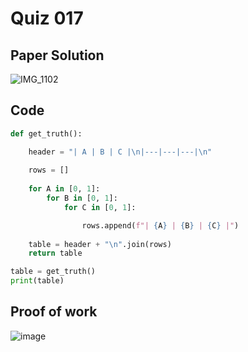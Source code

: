 # Quiz 017


## Paper Solution
![IMG_1102](https://github.com/user-attachments/assets/eb985ab6-e317-4839-970a-b758bf16ecaf)

## Code
```.py
def get_truth():

    header = "| A | B | C |\n|---|---|---|\n"
    
    rows = []
    
    for A in [0, 1]:
        for B in [0, 1]:
            for C in [0, 1]:

                rows.append(f"| {A} | {B} | {C} |")
    
    table = header + "\n".join(rows)
    return table

table = get_truth()
print(table)

```

## Proof of work
![image](https://github.com/user-attachments/assets/c3ab9d73-47f6-4692-94b8-dca8ea2d9081)


